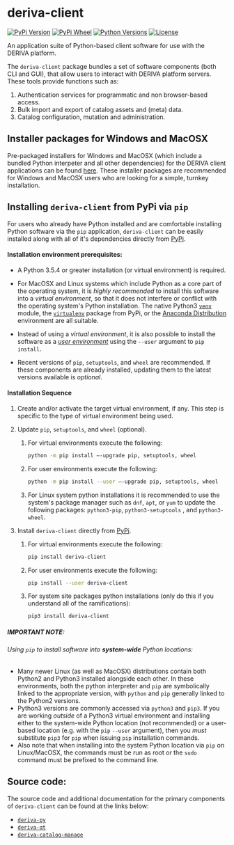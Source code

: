 # deriva-client
[![PyPi Version](https://img.shields.io/pypi/v/deriva-client.svg)](https://pypi.python.org/pypi/deriva-client)
[![PyPi Wheel](https://img.shields.io/pypi/wheel/deriva-client.svg)](https://pypi.python.org/pypi/deriva-client)
[![Python Versions](https://img.shields.io/pypi/pyversions/deriva-client.svg)](https://pypi.python.org/pypi/deriva-client)
[![License](https://img.shields.io/pypi/l/deriva-client.svg)](https://www.gnu.org/licenses/gpl-3.0)

An application suite of Python-based client software for use with the DERIVA platform.

The `deriva-client` package bundles a set of software components (both CLI and GUI), that allow users to interact with DERIVA platform servers. These tools provide functions such as:
1. Authentication services for programmatic and non browser-based access.
2. Bulk import and export of catalog assets and (meta) data.
3. Catalog configuration, mutation and administration.


## Installer packages for Windows and MacOSX
Pre-packaged installers for Windows and MacOSX (which include a bundled Python interpeter and all other dependencies) for the 
DERIVA client applications can be found [here](https://github.com/informatics-isi-edu/deriva-client-bundle/releases). 
These installer packages are recommended for Windows and MacOSX users who are looking for a simple, turnkey installation.  

## Installing `deriva-client` from PyPi via `pip`
For users who already have Python installed and are comfortable installing 
Python software via the `pip` application, `deriva-client` can be easily 
installed along with all of it's dependencies directly from 
[PyPi](https://pypi.org/).

#### Installation environment prerequisites:

* A Python 3.5.4 or greater installation (or virtual environment) is required. 

* For MacOSX and Linux systems which include Python as a core part of the
operating system, it is _highly recommended_ to install this software
into a _virtual environment_, so that it does not interfere or conflict
with the operating system's Python installation. The native Python3
[`venv`](https://docs.python.org/3/tutorial/venv.html) module, the 
[`virtualenv`](https://packaging.python.org/guides/installing-using-pip-and-virtualenv/) package from PyPi, or the
[Anaconda Distribution](https://www.anaconda.com/distribution/)
environment are all suitable.  

* Instead of using a _virtual environment_, it is also possible to install the software as a 
[_user environment_](https://pip.pypa.io/en/stable/user_guide/#user-installs) 
using the `--user` argument to `pip install`.  

* Recent versions of `pip`, `setuptools`, and `wheel` are recommended. 
If these components are already installed, updating them to the latest versions available is _optional_.

#### Installation Sequence

1. Create and/or activate the target virtual environment, if any. 
This step is specific to the type of virtual environment being used.

2. Update `pip`, `setuptools`, and `wheel` (optional).

    1. For virtual environments execute the following:
        ```sh
        python -m pip install –-upgrade pip, setuptools, wheel
        ```
    2. For user environments execute the following:
        ```sh
        python -m pip install --user –-upgrade pip, setuptools, wheel
        ```
    3. For Linux system python installations it is recommended to use the 
    system's package manager such as `dnf`, `apt`, or `yum` to update the following packages: `python3-pip`, `python3-setuptools` , and `python3-wheel`.

3. Install `deriva-client` directly from [PyPi](https://pypi.org/).
    1. For virtual environments execute the following:
        ```sh
        pip install deriva-client
        ```
    2. For user environments execute the following:
        ```sh
        pip install --user deriva-client
        ```
    3. For system site packages python installations (only do this if you understand all of the ramifications):
        ```sh
        pip3 install deriva-client
        ```
##### IMPORTANT NOTE: 

###### Using `pip` to install software into __system-wide__ Python locations:

* Many newer Linux (as well as MacOSX) distributions contain both Python2
and Python3 installed alongside each other. In these environments, both
the python interpreter and `pip` are symbolically linked to the appropriate version,
with `python` and `pip` generally linked to the Python2 versions.
* Python3 versions are commonly accessed via `python3` and `pip3`.
If you are working _outside_ of a Python3 virtual environment and installing
either to the system-wide Python location (not recommended) or a user-based
location (e.g. with the `pip` `--user` argument), then you _must_
substitute `pip3` for `pip` when issuing `pip` installation commands.
* Also note that when installing into the system Python location via
`pip` on Linux/MacOSX, the commands must be run as root or the  `sudo`
command must be prefixed to the command line.
    
## Source code: 
The source code and additional documentation for the primary components of `deriva-client` can be found at the links below: 
* [`deriva-py`](https://github.com/informatics-isi-edu/deriva-py)
* [`deriva-qt`](https://github.com/informatics-isi-edu/deriva-qt)
* [`deriva-catalog-manage`](https://github.com/informatics-isi-edu/deriva-catalog-manage)
